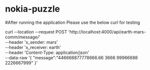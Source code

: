 # nokia-puzzle

#After running the application Please use the below curl for testing

curl --location --request POST 'http://localhost:4000/api/earth-mars-comm/message/' \
--header 'x_sender: mars' \
--header 'x_receiver: earth' \
--header 'Content-Type: application/json' \
--data-raw '{
    "message":"446668877778666.66 3666 99966688 2226667999"
}'
